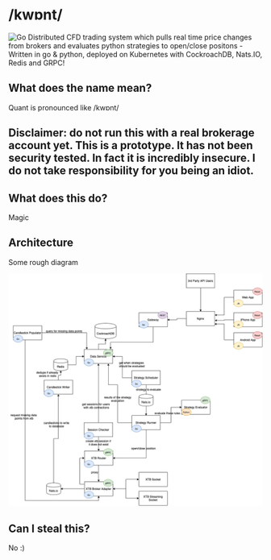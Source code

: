 # /kwɒnt/
![Go](https://github.com/ducc/kwont/workflows/Go/badge.svg)
Distributed CFD trading system which pulls real time price changes from brokers and evaluates python strategies to open/close positons - Written in go & python, deployed on Kubernetes with CockroachDB, Nats.IO, Redis and GRPC!

## What does the name mean?
Quant is pronounced like /kwɒnt/ 

## Disclaimer: do not run this with a real brokerage account yet. This is a prototype. It has not been security tested. In fact it is incredibly insecure. I do not take responsibility for you being an idiot.

## What does this do?
Magic

## Architecture
Some rough diagram 

![alt text](diagram.png)

## Can I steal this?
No :) 
